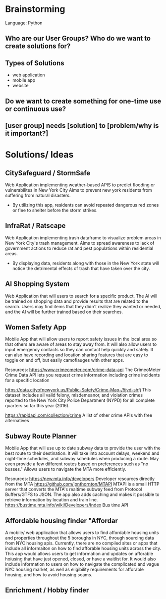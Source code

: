 # Brainstorming

Language: Python

## Who are our User Groups? Who do we want to create solutions for?

## Types of Solutions

- web application
- mobile app
- website

## Do we want to create something for one-time use or continuous use?

## [user group] needs [solution] to [problem/why is it important?]

# Solutions/ Ideas

## CitySafeguard / StormSafe

Web Application implementing weather-based APIS to predict flooding or vulnerabilites in New York CIty
Aims to prevent new york residents from suffering from natural disasters.

- By utilizing this app, residents can avoid repeated dangerous red zones or flee to shelter before the storm strikes.

## InfraRat / Ratscape

Web Application implementing trash dataframe to visualize problem areas in New York City's trash management.
Aims to spread awareness to lack of government actions to reduce rat and pest populations within residential areas.

- By displaying data, residents along with those in the New York state will notice the detrimental effects of trash that have taken over the city.

## AI Shopping System

Web Application that will users to search for a specific product. The AI will be trained on shopping data and provide results that are related to the search. Users may find items that they didn't realize they wanted or needed, and the AI will be further trained based on their searches.

## Women Safety App

Mobile App that will allow users to report safety issues in the local area so that others are aware of areas to stay away from. It will also allow users to input emergency contacts so they can contact help quickly and safely. It can also have recording and location sharing features that are easy to toggle on and off, but easily camoflauges with other apps.

Resources:
https://www.crimeometer.com/crime-data-api
The CrimeoMeter Crime Data API lets you request crime information including crime incidents for a specific location

https://data.cityofnewyork.us/Public-Safety/Crime-Map-/5jvd-shfj
This dataset includes all valid felony, misdemeanor, and violation crimes reported to the New York City Police Department (NYPD) for all complete quarters so far this year (2016).

https://rapidapi.com/collection/crime
A list of other crime APIs with free alternatives

## Subway Route Planner

Mobile App that will use up to date subway data to provide the user with the best route to their destination. It will take into account delays, weekend and night-time schedules, and subway schedules when producing a route. May even provide a few different routes based on preferences such as "no busses." Allows users to navigate the MTA more efficiently.

Resources: https://new.mta.info/developers
Developer resources directly from the MTA
https://github.com/jonthornton/MTAPI
MTAPI is a small HTTP server that converts the MTA's realtime subway feed from Protocol Buffers/GTFS to JSON. The app also adds caching and makes it possible to retrieve information by location and train line.
https://bustime.mta.info/wiki/Developers/Index
Bus time API


## Affordable housing finder "Affordar
A mobile/ web application that allows users to find affordable housing units and properties throughout the 5 boroughs in NYC, through sourcing data from NYC housing apis. Currently, there are no compiled sites or apps that include all informaiton on how to find afforable housing units across the city. This app would allows users to get information and updates on afforable hoiusing that have just opened, closed, or have a waitlist for. It would also include information to users on how to navigate the complicated and vague NYC housing market, as well as eligibility requirements for afforable housing, and how to avoid housing scams.

## Enrichment / Hobby finder 

